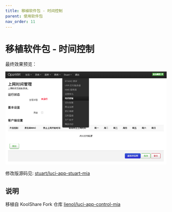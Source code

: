 ```yaml
---
title: 移植软件包 - 时间控制
parent: 使用软件包
nav_order: 11
---
```


# 移植软件包 - 时间控制

最终效果预览：

![Snipaste_2019-09-15_00-34-12.png](https://raw.githubusercontent.com/stuarthua/PicGo/master/oh-my-openwrt/Snipaste_2019-09-15_00-34-12.png)

修改版源码见: [stuart/luci-app-stuart-mia](https://github.com/stuarthua/oh-my-openwrt/tree/master/stuart/luci-app-stuart-mia)

## 说明

移植自 KoolShare Fork 仓库 [lienol/luci-app-control-mia](https://github.com/Lienol/openwrt-package/blob/master/lienol/luci-app-control-mia)